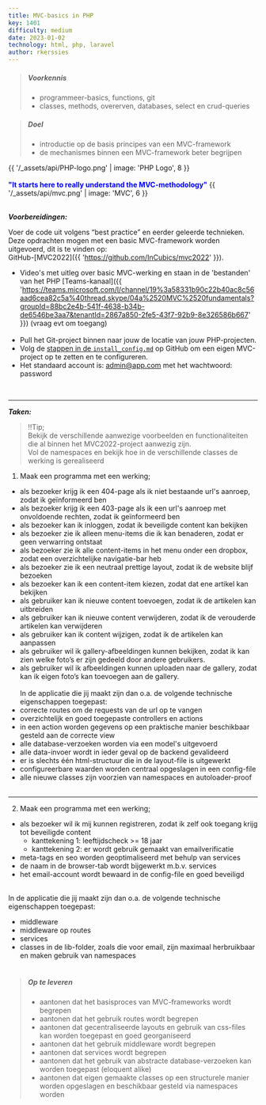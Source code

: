 ```yaml
---
title: MVC-basics in PHP
key: 1401
difficulty: medium
date: 2023-01-02
technology: html, php, laravel
author: rkerssies
---
```

> ##### Voorkennis
> * programmeer-basics, functions, git
> * classes, methods, overerven, databases, select en crud-queries

> ##### Doel
> * introductie op de basis principes van een MVC-framework
> * de mechanismes binnen een MVC-framework beter begrijpen

{{ '/_assets/api/PHP-logo.png' | image: 'PHP Logo', 8 }}
<br><br>
    <font color="blue"><b>"It starts here to really understand the MVC-methodology"</b></font>  {{ '/_assets/api/mvc.png' | image: 'MVC', 6 }}
<br><br>

***Voorbereidingen:***

Voer de code uit volgens “best practice” en eerder geleerde technieken.<br>
Deze opdrachten mogen met een basic MVC-framework worden uitgevoerd, dit is te vinden op:<br>
GitHub-[MVC2022]({{ 'https://github.com/InCubics/mvc2022' }}).<br>

* Video's met uitleg over basic MVC-werking en staan in de 'bestanden' van het PHP [Teams-kanaal]({{ 'https://teams.microsoft.com/l/channel/19%3a58331b90c22b40ac8c56aad6cea82c5a%40thread.skype/04a%2520MVC%2520fundamentals?groupId=88bc2e4b-541f-4638-b34b-de6546be3aa7&tenantId=2867a850-2fe5-43f7-92b9-8e326586b667'  }}) (vraag evt om toegang)
<br><br>
* Pull het Git-project binnen naar jouw de locatie  van jouw  PHP-projecten.<br> 
* Volg de [stappen in de `install_config.md`]({{'https://github.com/InCubics/mvc2022/blob/master/ReadMe/install_config.md'}}) op GitHub om een eigen MVC-project op te zetten en te configureren.
* Het standaard account is: admin@app.com met het wachtwoord: password<br>
<br>
<hr>

***Taken:***

> ‼️Tip; <br>
> Bekijk de verschillende aanwezige voorbeelden en functionaliteiten die al binnen het MVC2022-project aanwezig zijn.<br>
> Vol de namespaces en bekijk hoe in de verschillende classes de werking is gerealiseerd 

1. Maak een programma met een werking;

* als bezoeker krijg ik een 404-page als ik niet bestaande url's aanroep, zodat ik geïnformeerd ben
* als bezoeker krijg ik een 403-page als ik een url's aanroep met onvoldoende rechten, zodat ik geïnformeerd ben
* als bezoeker kan ik inloggen, zodat ik beveiligde content kan bekijken 
* als bezoeker zie ik alleen menu-items die ik kan benaderen, zodat er geen verwarring ontstaat
* als bezoeker zie ik alle content-items in het menu onder een dropbox, zodat een overzichtelijke navigatie-bar heb
* als bezoeker zie ik een neutraal prettige layout, zodat ik de website blijf bezoeken
* als bezoeker kan ik een content-item kiezen, zodat dat ene artikel kan bekijken
* als gebruiker kan ik nieuwe content toevoegen, zodat ik de artikelen kan uitbreiden
* als gebruiker kan ik nieuwe content verwijderen, zodat ik de verouderde artikelen kan verwijderen
* als gebruiker kan ik content wijzigen, zodat ik de artikelen kan aanpassen
* als gebruiker wil ik gallery-afbeeldingen kunnen bekijken, zodat ik kan zien welke foto’s er zijn gedeeld door andere gebruikers. 
* als gebruiker wil ik afbeeldingen kunnen uploaden naar de gallery, zodat kan ik eigen foto’s kan toevoegen aan de gallery.
<br><br>
In de applicatie die jij maakt zijn dan o.a. de volgende technische eigenschappen toegepast:
* correcte routes om de requests van de url op te vangen
* overzichtelijk en goed toegepaste controllers en actions
* in een action worden gegevens op een praktische manier beschikbaar gesteld aan de correcte view
* alle database-verzoeken worden via een model's uitgevoerd
* alle data-invoer wordt in ieder geval op de backend gevalideerd
* er is slechts één html-structuur die in de layout-file is uitgewerkt
* configureerbare waarden worden centraal opgeslagen in een config-file
* alle nieuwe classes zijn voorzien van namespaces en autoloader-proof
<br><br>
<hr>

2. Maak een programma met een werking;

* als bezoeker wil ik mij kunnen registreren, zodat ik zelf ook toegang krijg tot beveiligde content
  * kanttekening 1: leeftijdscheck >= 18 jaar
  * kanttekening 2: er wordt gebruik gemaakt van emailverificatie
* meta-tags en seo worden geoptimaliseerd met behulp van services
* de naam in de browser-tab wordt bijgewerkt m.b.v. services
* het email-account wordt bewaard in de config-file en goed beveiligd
<br><br>

In de applicatie die jij maakt zijn dan o.a. de volgende technische eigenschappen toegepast:
* middleware
* middleware op routes
* services
* classes in de lib-folder, zoals die voor email, zijn maximaal herbruikbaar en maken gebruik van namespaces
<br><br>

> ##### Op te leveren
> * aantonen dat het basisproces van MVC-frameworks wordt begrepen
> * aantonen dat het gebruik routes wordt begrepen 
> * aantonen dat gecentraliseerde layouts en gebruik van css-files kan worden toegepast en goed georganiseerd
> * aantonen dat het gebruik middleware wordt begrepen 
> * aantonen dat services wordt begrepen
> * aantonen dat het gebruik van abstracte database-verzoeken kan worden toegepast (eloquent alike)
> * aantonen dat eigen gemaakte classes op een structurele manier worden opgeslagen en beschikbaar gesteld via namespaces worden  

